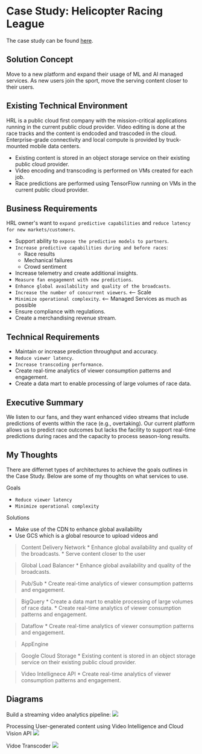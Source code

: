 # Case Study: Helicopter Racing League

The case study can be found [here](https://services.google.com/fh/files/blogs/master_case_study_helicopter_racing_league.pdf).

## Solution Concept

Move to a new platform and expand their usage of ML and AI managed services. As new users join the sport, move the serving content closer to their users.

## Existing Technical Environment

HRL is a public cloud first company with the mission-critical applications running in the current public cloud provider. Video editing is done at the race tracks and the content is endcoded and trascoded in the cloud. Enterprise-grade connectivity and local compute is provided by truck-mounted mobile data centers.

* Existing content is stored in an object storage service on their existing public cloud
provider.
* Video encoding and transcoding is performed on VMs created for each job.
* Race predictions are performed using TensorFlow running on VMs in the current
public cloud provider.

## Business Requirements

HRL owner's want to `expand predictive capabilities` and `reduce latency for new markets/customers`.

* Support ability to `expose the predictive models to partners`.
* `Increase predictive capabilities during and before races`:
    * Race results
    * Mechanical failures
    * Crowd sentiment
* Increase telemetry and create additional insights.
* `Measure fan engagement with new predictions`.
* `Enhance global availability and quality of the broadcasts`.
* `Increase the number of concurrent viewers`. <-- Scale
* `Minimize operational complexity`. <-- Managed Services as much as possible
* Ensure compliance with regulations.
* Create a merchandising revenue stream.

## Technical Requirements

* Maintain or increase prediction throughput and accuracy.
* `Reduce viewer latency`.
* `Increase transcoding performance`.
* Create real-time analytics of viewer consumption patterns and engagement.
* Create a data mart to enable processing of large volumes of race data.

## Executive Summary

We listen to our fans, and they want enhanced video streams that include predictions of events within the race (e.g., overtaking). Our current platform allows us to predict race outcomes but lacks the facility to support real-time predictions during races and the capacity to process season-long results.

## My Thoughts

There are differnet types of architectures to achieve the goals outlines in the Case Study. Below are some of my thoughts on what services to use.

Goals
* `Reduce viewer latency`
* `Minimize operational complexity`

Solutions
* Make use of the CDN to enhance global availability
* Use GCS which is a global resource to upload videos and

> Content Delivery Network
    * Enhance global availability and quality of the broadcasts.
    * Serve content closer to the user

> Global Load Balancer
    * Enhance global availability and quality of the broadcasts.

> Pub/Sub
    * Create real-time analytics of viewer consumption patterns and engagement.


> BigQuery
    * Create a data mart to enable processing of large volumes of race data.
    * Create real-time analytics of viewer consumption patterns and engagement.


> Dataflow
    * Create real-time analytics of viewer consumption patterns and engagement.


> AppEngine


> Google Cloud Storage
    * Existing content is stored in an object storage service on their existing public cloud provider.

> Video Intellignece API
    * Create real-time analytics of viewer consumption patterns and engagement.



## Diagrams
Build a streaming video analytics pipeline:
![](https://cloud.google.com/architecture/images/build-streaming-video-analytics-pipeline-01.svg)

Processing User-generated content using Video Intelligence and Cloud Vision API
![](https://cloud.google.com/architecture/images/processing-architecture.svg)

Vidoe Transcoder
![](https://camo.githubusercontent.com/9112c0c92e2d56b55380def1de257c61568600d5391579cf94a597ba1a74a4f4/68747470733a2f2f726f636b6574736561742d63646e2e73332d73612d656173742d312e616d617a6f6e6177732e636f6d2f6a7570697465722d7472616e73636f64652d6469616772616d2e706e67)